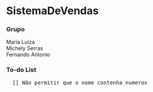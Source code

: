 # SistemaDeVendas
### Grupo
Maria Luiza <br>
Michely Serras <br>
Fernando Antonio <br>

### To-do List
<pre>
  [] Não permitir que o nome contenha numeros
</pre>
